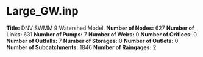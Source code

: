 # Large_GW.inp
**Title:** DNV SWMM 9 Watershed Model.
**Number of Nodes:** 627
**Number of Links:** 631
**Number of Pumps:** 7
**Number of Weirs:** 0
**Number of Orifices:** 0
**Number of Outfalls:** 7
**Number of Storages:** 0
**Number of Outlets:** 0
**Number of Subcatchments:** 1846
**Number of Raingages:** 2
